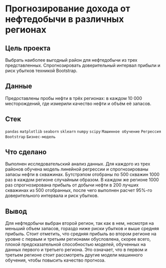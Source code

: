# Прогнозирование дохода от нефтедобычи в различных регионах
## Цель проекта
Выбрать наиболее выгодный район для нефтедобычи из трех представленных. Спрогнозировать доверительный интервал прибыли и риск убытков техникой Bootstrap.
## Данные
Предоставлены пробы нефти в трёх регионах: в каждом 10 000 месторождений, где измерили качество нефти и объём её запасов. 
## Стек
 `pandas` `matplotlib` `seaborn` `sklearn` `numpy` `scipy` `Машинное обучение` `Регрессия` `Bootstrap` `Бизнес-модель`
## Что сделано
Выполнен исследовательский анализ данных. Для каждого из трех районов обучена модель линейной регрессии и спрогнозированы запасы нефти в скважинах. Бутстрэпом отобраны по 500 скважин 1000 раз в каждом регионе случайным образом. В каждом же регионе 1000 раз спрогнозирована прибыль от добычи нефти в 200 лучших скважинах из 500 отобранных, после чего выполнен расчет 95%-го доверительного интервала и риск убытков.
## Вывод
Для нефтедобычи выбран второй регион, так как в нем, несмотря на меньший объем запасов, гораздо ниже риски убытков и выше средняя прибыль. Стоит отметить, что средняя прибыль во втором регионе на уровне с первым и третьим регионами обусловлена, скорее всего, плохой предсказательной способностью моделей, обученных на данных первого и третьего региона. Это означает, что в первом и третьем регионе стоит рассмотреть другие модели машинного обучения, чтобы повысить качество прогноза.
